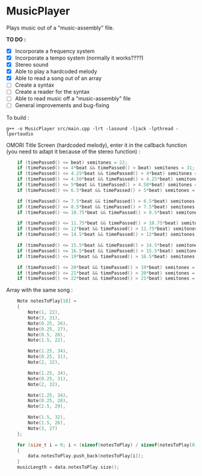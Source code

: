 # MusicPlayer

Plays music out of a "music-assembly" file.

__TO DO :__
- [x] Incorporate a frequency system
- [x] Incorporate a tempo system (normally it works????)
- [x] Stereo sound
- [x] Able to play a hardcoded melody
- [x] Able to read a song out of an array
- [ ] Create a syntax
- [ ] Create a reader for the syntax
- [ ] Able to read music off a "music-assembly" file
- [ ] General improvements and bug-fixing

To build :
```
g++ -o MusicPlayer src/main.cpp -lrt -lasound -ljack -lpthread -lportaudio
```

OMORI Title Screen (hardcoded melody), enter it in the callback function (you need to adapt it because of the stereo function) :
```cpp
    if (timePassed() <= beat) semitones = 22;
    if (timePassed() <= 4*beat && timePassed() > beat) semitones = 31;
    if (timePassed() <= 4.25*beat && timePassed() > 4*beat) semitones = 26;
    if (timePassed() <= 4.50*beat && timePassed() > 4.25*beat) semitones = 27;
    if (timePassed() <= 5*beat && timePassed() > 4.50*beat) semitones = 28;
    if (timePassed() <= 6.5*beat && timePassed() > 5*beat) semitones = 22;

    if (timePassed() <= 7.5*beat && timePassed() > 6.5*beat) semitones = 34;
    if (timePassed() <= 8.5*beat && timePassed() > 7.5*beat) semitones = 31;
    if (timePassed() <= 10.75*beat && timePassed() > 8.5*beat) semitones = 32;

    if (timePassed() <= 11.75*beat && timePassed() > 10.75*beat) semitones = 34;
    if (timePassed() <= 12*beat && timePassed() > 11.75*beat) semitones = 31;
    if (timePassed() <= 14.5*beat && timePassed() > 12*beat) semitones = 32;

    if (timePassed() <= 15.5*beat && timePassed() > 14.5*beat) semitones = 34;
    if (timePassed() <= 16.5*beat && timePassed() > 15.5*beat) semitones = 28;
    if (timePassed() <= 19*beat && timePassed() > 16.5*beat) semitones = 29;

    if (timePassed() <= 20*beat && timePassed() > 19*beat) semitones = 32;
    if (timePassed() <= 21*beat && timePassed() > 20*beat) semitones = 26;
    if (timePassed() <= 22*beat && timePassed() > 21*beat) semitones = 27;
```

Array with the same song :
```cpp
    Note notesToPlay[18] =
    {
        Note(1, 22),
        Note(3, 31),
        Note(0.25, 26),
        Note(0.25, 27),
        Note(0.5, 28),
        Note(1.5, 22),

        Note(1.25, 34),
        Note(0.25, 31),
        Note(2, 32),

        Note(1.25, 34),
        Note(0.25, 31),
        Note(2, 32),

        Note(1.25, 34),
        Note(0.25, 28),
        Note(2.5, 29),

        Note(1.5, 32),
        Note(1.5, 26),
        Note(3, 27)
    };

    for (size_t i = 0; i < (sizeof(notesToPlay) / sizeof(notesToPlay[0])); i++)
    {
        data.notesToPlay.push_back(notesToPlay[i]);
    }
    musicLength = data.notesToPlay.size();
```